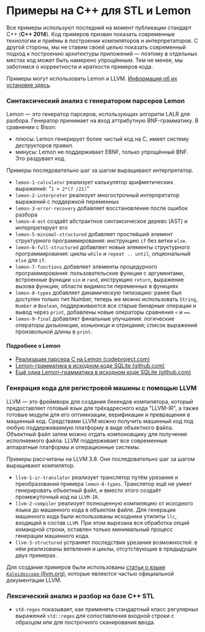 # Примеры на C++ для STL и Lemon

Все примеры используют последний на момент публикации стандарт C++ (**C++ 2014**). Код примеров призван показать современные технологии и приёмы в построении компиляторов и интерпретаторов. С другой стороны, мы не ставим своей целью показать современный подход к построению архитектуры приложений &mdash; поэтому в отдельных местах код может быть намерено упрощённым. Тем не менее, мы заботимся о корректности и краткости примеров кода.

Примеры могут использовать Lemon и LLVM. [Информация об их установке здесь](github/tool-setup.md).

### Синтаксический анализ с генератором парсеров Lemon

Lemon &mdash; это генератор парсеров, использующих алгоритм LALR для разбора. Генератор принимает на вход аттрибутную BNF-грамматику. В сравнении с Bison:

- плюсы: Lemon генерирует более чистый код на C, имеет систему деструкторов правил.
- минусы: Lemon не поддерживает EBNF, только упрощённый BNF. Это раздувает код.

Примеры последовательно шаг за шагом выращивают интерпретатор.

* `lemon-1-calculator` реализует калькулятор арифметических выражений: "`1 + 2*(7 /21)`"
* `lemon-2-interpreter` реализует многострочный интерпретатор выражений с поддержкой переменных
* `lemon-3-error-recovery` добавляет восстановление после ошибок разбора
* `lemon-4-ast` создаёт абстрактное синтаксическое дерево (AST) и интерпретирует его
* `lemon-5-minimal-structured` добавляет простейший элемент структурного программирования: инструкцию `if` без ветки `else`.
* `lemon-6-full-structured` добавляет новые элементы структурного программирования: циклы `while` и `repeat .. until`, опциональный `else` для `if`.
* `lemon-7-functions` добавляет элементы процедурного программирования: пользовательские функции с аргументами, встроенные функции `sin` и `rand`, инструкцию `return`, выражение вызова функции, области видимости переменных в функциях
* `lemon-8-types` добавляет динамическую типизацию: ранее был доступен только тип Number, теперь же можно использовать `String`, `Number` и `Boolean`, поддерживаются все старые бинарные операции и вывод через `print`, добавлены новые операторы сравнения `<` и `==`.
* `lemon-9-final` добавляет финальные улучшения: логические операторы дизьюнкции, коньюнкци и отрицания; список выражений произвольной длины в `print`.

#### Подробнее о Lemon

- [Реализация парсера C на Lemon (codeproject.com)](http://www.codeproject.com/Articles/1056460/Generating-a-High-Speed-Parser-Part-Lemon)
- [Lemon-грамматика в исходном коде SQLite (github.com)](https://github.com/mackyle/sqlite/blob/master/src/parse.y)
- [Ещё одна Lemon-грамматика в исходном коде SQLite (github.com)](https://github.com/mackyle/sqlite/blob/master/ext/fts5/fts5parse.y)

### Генерация кода для регистровой машины с помощью LLVM

LLVM &mdash; это фреймворк для создания бекендов компилятора, который предоставляет готовый язык для трёхадресного кода "LLVM-IR", а также готовые модули для его оптимизации, верификации и превращения в машинный код. Средствами LLVM можно получить машинный код под любую поддерживаемую платформу в виде объектного файла. Объектный файл затем можно отдать компоновщику для получения исполняемого файла. LLVM поддерживает все современные аппаратные платформы и операционные системы.

Примеры рассчитаны на LLVM 3.8. Они последовательно шаг за шагом выращивают компилятор.

* `llvm-1-ir-translator` реализует транслятор путём урезания и преобразования примера `lemon-8-types`. Транслятор ещё не умеет генерировать объектный файл, и вместо этого создаёт промежуточный код на `LLVM-IR`.
* `llvm-2-compiler` реализует полноценную компиляцию от исходного языка до машинного кода в объектом файле. Для генерации машинного кода были использованы исходники утилиты `llc`, входящей в состав `LLVM`. При этом вырезана вся обработка опций командной строки, оставлен только минимальный процесс генерации машинного кода.
* `llvm-3-structured` устраняет последствия урезания возможностей: в нём реализованы ветвления и циклы, отсутствующие в предыдущих двух примерах.

Для создания примеров были использованы [статьи о языке `Kaleidoscope` (llvm.org)](http://www.llvm.org/docs/tutorial/index.html), которые являются частью официальной документации LLVM.

### Лексический анализ и разбор на базе C++ STL
* `std-regex` показывает, как применять стандартный класс регулярных выражений `std::regex` для сопоставления входной строки с образцом или для построчного сканирования ввода.
